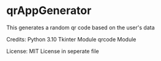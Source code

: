 # qrAppGenerator
This generates a random qr code based on the user's data

Credits: 
Python 3.10
Tkinter Module
qrcode Module

License:
MIT License in seperate file
